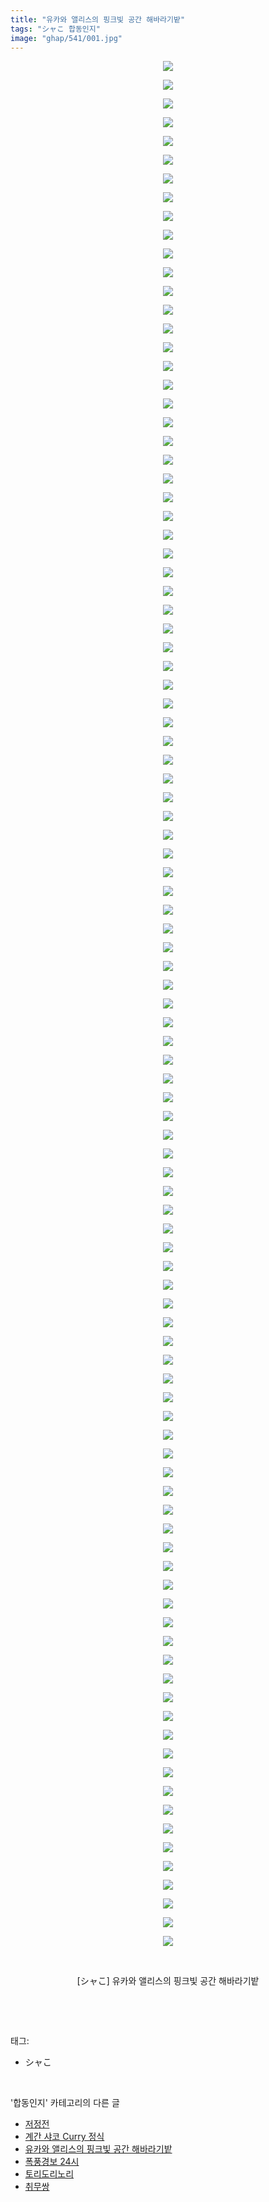 ```yaml
---
title: "유카와 앨리스의 핑크빛 공간 해바라기밭"
tags: "シャこ 합동인지"
image: "ghap/541/001.jpg"
---
```

<div class="article">
<p style="text-align: center; clear: none; float: none;"><img src="{{ site.nasurl }}/ghap/541/001.jpg"/></p>
<p style="text-align: center; clear: none; float: none;"><img src="{{ site.nasurl }}/ghap/541/002.jpg"/></p>
<p style="text-align: center; clear: none; float: none;"><img src="{{ site.nasurl }}/ghap/541/003.jpg"/></p>
<p style="text-align: center; clear: none; float: none;"><img src="{{ site.nasurl }}/ghap/541/004.jpg"/></p>
<p style="text-align: center; clear: none; float: none;"><img src="{{ site.nasurl }}/ghap/541/005.jpg"/></p>
<p style="text-align: center; clear: none; float: none;"><img src="{{ site.nasurl }}/ghap/541/006.jpg"/></p>
<p style="text-align: center; clear: none; float: none;"><img src="{{ site.nasurl }}/ghap/541/007.jpg"/></p>
<p style="text-align: center; clear: none; float: none;"><img src="{{ site.nasurl }}/ghap/541/008.jpg"/></p>
<p style="text-align: center; clear: none; float: none;"><img src="{{ site.nasurl }}/ghap/541/009.jpg"/></p>
<p style="text-align: center; clear: none; float: none;"><img src="{{ site.nasurl }}/ghap/541/010.jpg"/></p>
<p style="text-align: center; clear: none; float: none;"><img src="{{ site.nasurl }}/ghap/541/011.jpg"/></p>
<p style="text-align: center; clear: none; float: none;"><img src="{{ site.nasurl }}/ghap/541/012.jpg"/></p>
<p style="text-align: center; clear: none; float: none;"><img src="{{ site.nasurl }}/ghap/541/013.jpg"/></p>
<p style="text-align: center; clear: none; float: none;"><img src="{{ site.nasurl }}/ghap/541/014.jpg"/></p>
<p style="text-align: center; clear: none; float: none;"><img src="{{ site.nasurl }}/ghap/541/015.jpg"/></p>
<p style="text-align: center; clear: none; float: none;"><img src="{{ site.nasurl }}/ghap/541/016.jpg"/></p>
<p style="text-align: center; clear: none; float: none;"><img src="{{ site.nasurl }}/ghap/541/017.jpg"/></p>
<p style="text-align: center; clear: none; float: none;"><img src="{{ site.nasurl }}/ghap/541/018.jpg"/></p>
<p style="text-align: center; clear: none; float: none;"><img src="{{ site.nasurl }}/ghap/541/019.jpg"/></p>
<p style="text-align: center; clear: none; float: none;"><img src="{{ site.nasurl }}/ghap/541/020.jpg"/></p>
<p style="text-align: center; clear: none; float: none;"><img src="{{ site.nasurl }}/ghap/541/021.jpg"/></p>
<p style="text-align: center; clear: none; float: none;"><img src="{{ site.nasurl }}/ghap/541/022.jpg"/></p>
<p style="text-align: center; clear: none; float: none;"><img src="{{ site.nasurl }}/ghap/541/023.jpg"/></p>
<p style="text-align: center; clear: none; float: none;"><img src="{{ site.nasurl }}/ghap/541/024.jpg"/></p>
<p style="text-align: center; clear: none; float: none;"><img src="{{ site.nasurl }}/ghap/541/025.jpg"/></p>
<p style="text-align: center; clear: none; float: none;"><img src="{{ site.nasurl }}/ghap/541/026.jpg"/></p>
<p style="text-align: center; clear: none; float: none;"><img src="{{ site.nasurl }}/ghap/541/027.jpg"/></p>
<p style="text-align: center; clear: none; float: none;"><img src="{{ site.nasurl }}/ghap/541/028.jpg"/></p>
<p style="text-align: center; clear: none; float: none;"><img src="{{ site.nasurl }}/ghap/541/029.jpg"/></p>
<p style="text-align: center; clear: none; float: none;"><img src="{{ site.nasurl }}/ghap/541/030.jpg"/></p>
<p style="text-align: center; clear: none; float: none;"><img src="{{ site.nasurl }}/ghap/541/031.jpg"/></p>
<p style="text-align: center; clear: none; float: none;"><img src="{{ site.nasurl }}/ghap/541/032.jpg"/></p>
<p style="text-align: center; clear: none; float: none;"><img src="{{ site.nasurl }}/ghap/541/033.jpg"/></p>
<p style="text-align: center; clear: none; float: none;"><img src="{{ site.nasurl }}/ghap/541/034.jpg"/></p>
<p style="text-align: center; clear: none; float: none;"><img src="{{ site.nasurl }}/ghap/541/035.jpg"/></p>
<p style="text-align: center; clear: none; float: none;"><img src="{{ site.nasurl }}/ghap/541/036.jpg"/></p>
<p style="text-align: center; clear: none; float: none;"><img src="{{ site.nasurl }}/ghap/541/037.jpg"/></p>
<p style="text-align: center; clear: none; float: none;"><img src="{{ site.nasurl }}/ghap/541/038.jpg"/></p>
<p style="text-align: center; clear: none; float: none;"><img src="{{ site.nasurl }}/ghap/541/039.jpg"/></p>
<p style="text-align: center; clear: none; float: none;"><img src="{{ site.nasurl }}/ghap/541/040.jpg"/></p>
<p style="text-align: center; clear: none; float: none;"><img src="{{ site.nasurl }}/ghap/541/041.jpg"/></p>
<p style="text-align: center; clear: none; float: none;"><img src="{{ site.nasurl }}/ghap/541/042.jpg"/></p>
<p style="text-align: center; clear: none; float: none;"><img src="{{ site.nasurl }}/ghap/541/043.jpg"/></p>
<p style="text-align: center; clear: none; float: none;"><img src="{{ site.nasurl }}/ghap/541/044.jpg"/></p>
<p style="text-align: center; clear: none; float: none;"><img src="{{ site.nasurl }}/ghap/541/045.jpg"/></p>
<p style="text-align: center; clear: none; float: none;"><img src="{{ site.nasurl }}/ghap/541/046.jpg"/></p>
<p style="text-align: center; clear: none; float: none;"><img src="{{ site.nasurl }}/ghap/541/047.jpg"/></p>
<p style="text-align: center; clear: none; float: none;"><img src="{{ site.nasurl }}/ghap/541/048.jpg"/></p>
<p style="text-align: center; clear: none; float: none;"><img src="{{ site.nasurl }}/ghap/541/049.jpg"/></p>
<p style="text-align: center; clear: none; float: none;"><img src="{{ site.nasurl }}/ghap/541/050.jpg"/></p>
<p style="text-align: center; clear: none; float: none;"><img src="{{ site.nasurl }}/ghap/541/051.jpg"/></p>
<p style="text-align: center; clear: none; float: none;"><img src="{{ site.nasurl }}/ghap/541/052.jpg"/></p>
<p style="text-align: center; clear: none; float: none;"><img src="{{ site.nasurl }}/ghap/541/053.jpg"/></p>
<p style="text-align: center; clear: none; float: none;"><img src="{{ site.nasurl }}/ghap/541/054.jpg"/></p>
<p style="text-align: center; clear: none; float: none;"><img src="{{ site.nasurl }}/ghap/541/055.jpg"/></p>
<p style="text-align: center; clear: none; float: none;"><img src="{{ site.nasurl }}/ghap/541/056.jpg"/></p>
<p style="text-align: center; clear: none; float: none;"><img src="{{ site.nasurl }}/ghap/541/057.jpg"/></p>
<p style="text-align: center; clear: none; float: none;"><img src="{{ site.nasurl }}/ghap/541/058.jpg"/></p>
<p style="text-align: center; clear: none; float: none;"><img src="{{ site.nasurl }}/ghap/541/059.jpg"/></p>
<p style="text-align: center; clear: none; float: none;"><img src="{{ site.nasurl }}/ghap/541/060.jpg"/></p>
<p style="text-align: center; clear: none; float: none;"><img src="{{ site.nasurl }}/ghap/541/061.jpg"/></p>
<p style="text-align: center; clear: none; float: none;"><img src="{{ site.nasurl }}/ghap/541/062.jpg"/></p>
<p style="text-align: center; clear: none; float: none;"><img src="{{ site.nasurl }}/ghap/541/063.jpg"/></p>
<p style="text-align: center; clear: none; float: none;"><img src="{{ site.nasurl }}/ghap/541/064.jpg"/></p>
<p style="text-align: center; clear: none; float: none;"><img src="{{ site.nasurl }}/ghap/541/065.jpg"/></p>
<p style="text-align: center; clear: none; float: none;"><img src="{{ site.nasurl }}/ghap/541/066.jpg"/></p>
<p style="text-align: center; clear: none; float: none;"><img src="{{ site.nasurl }}/ghap/541/067.jpg"/></p>
<p style="text-align: center; clear: none; float: none;"><img src="{{ site.nasurl }}/ghap/541/068.jpg"/></p>
<p style="text-align: center; clear: none; float: none;"><img src="{{ site.nasurl }}/ghap/541/069.jpg"/></p>
<p style="text-align: center; clear: none; float: none;"><img src="{{ site.nasurl }}/ghap/541/070.jpg"/></p>
<p style="text-align: center; clear: none; float: none;"><img src="{{ site.nasurl }}/ghap/541/071.jpg"/></p>
<p style="text-align: center; clear: none; float: none;"><img src="{{ site.nasurl }}/ghap/541/072.jpg"/></p>
<p style="text-align: center; clear: none; float: none;"><img src="{{ site.nasurl }}/ghap/541/073.jpg"/></p>
<p style="text-align: center; clear: none; float: none;"><img src="{{ site.nasurl }}/ghap/541/074.jpg"/></p>
<p style="text-align: center; clear: none; float: none;"><img src="{{ site.nasurl }}/ghap/541/075.jpg"/></p>
<p style="text-align: center; clear: none; float: none;"><img src="{{ site.nasurl }}/ghap/541/076.jpg"/></p>
<p style="text-align: center; clear: none; float: none;"><img src="{{ site.nasurl }}/ghap/541/077.jpg"/></p>
<p style="text-align: center; clear: none; float: none;"><img src="{{ site.nasurl }}/ghap/541/078.jpg"/></p>
<p style="text-align: center; clear: none; float: none;"><img src="{{ site.nasurl }}/ghap/541/079.jpg"/></p>
<p style="text-align: center; clear: none; float: none;"><img src="{{ site.nasurl }}/ghap/541/080.jpg"/></p>
<p style="text-align: center; clear: none; float: none;"><img src="{{ site.nasurl }}/ghap/541/081.jpg"/></p>
<p style="text-align: center; clear: none; float: none;"><img src="{{ site.nasurl }}/ghap/541/082.jpg"/></p>
<p style="text-align: center; clear: none; float: none;"><img src="{{ site.nasurl }}/ghap/541/083.jpg"/></p>
<p style="text-align: center; clear: none; float: none;"><img src="{{ site.nasurl }}/ghap/541/084.jpg"/></p>
<p style="text-align: center; clear: none; float: none;"><img src="{{ site.nasurl }}/ghap/541/085.jpg"/></p>
<p style="text-align: center; clear: none; float: none;"><img src="{{ site.nasurl }}/ghap/541/086.jpg"/></p>
<p style="text-align: center; clear: none; float: none;"><img src="{{ site.nasurl }}/ghap/541/087.jpg"/></p>
<p style="text-align: center; clear: none; float: none;"><img src="{{ site.nasurl }}/ghap/541/088.jpg"/></p>
<p style="text-align: center; clear: none; float: none;"><img src="{{ site.nasurl }}/ghap/541/089.jpg"/></p>
<p style="text-align: center; clear: none; float: none;"><img src="{{ site.nasurl }}/ghap/541/090.jpg"/></p>
<p style="text-align: center; clear: none; float: none;"><img src="{{ site.nasurl }}/ghap/541/091.jpg"/></p>
<p style="text-align: center; clear: none; float: none;"><img src="{{ site.nasurl }}/ghap/541/092.jpg"/></p>
<p style="text-align: center; clear: none; float: none;"><img src="{{ site.nasurl }}/ghap/541/093.jpg"/></p>
<p style="text-align: center; clear: none; float: none;"><img src="{{ site.nasurl }}/ghap/541/094.jpg"/></p>
<p style="text-align: center; clear: none; float: none;"><img src="{{ site.nasurl }}/ghap/541/095.jpg"/></p>
<p style="text-align: center; clear: none; float: none;"><img src="{{ site.nasurl }}/ghap/541/096.jpg"/></p>
<p style="text-align: center; clear: none; float: none;"><img src="{{ site.nasurl }}/ghap/541/097.jpg"/></p>
<p style="text-align: center; clear: none; float: none;"><img src="{{ site.nasurl }}/ghap/541/098.jpg"/></p>
<p style="text-align: center; clear: none; float: none;"><img src="{{ site.nasurl }}/ghap/541/099.jpg"/></p>
<p style="text-align: center; clear: none; float: none;"><img src="{{ site.nasurl }}/ghap/541/100.jpg"/></p>
<p style="text-align: center; clear: none; float: none;"><img src="{{ site.nasurl }}/ghap/541/101.jpg"/></p>
<p style="text-align: center; clear: none; float: none;"><br/></p>
<p style="text-align: center; clear: none; float: none;">[シャこ] 유카와 앨리스의 핑크빛 공간 해바라기밭</p>
<p><br/></p>
</div><br/>
<div class="tagTrail">
<p>태그: </p>
<ul>
<li>シャこ</li>
</ul>
</div><br/>
<div class="another">
<p>'합동인지' 카테고리의 다른 글</p>
<ul>
<li><a href="/2016-06-27-ghap_590">저정전</a></li>
<li><a href="/2016-06-27-ghap_586">계간 샤코 Curry 정식</a></li>
<li><a href="/2016-06-24-ghap_541">유카와 앨리스의 핑크빛 공간 해바라기밭</a></li>
<li><a href="/2016-06-21-ghap_463">폭풍경보 24시</a></li>
<li><a href="/2016-06-21-ghap_398">토리도리노리</a></li>
<li><a href="/2016-06-20-ghap_303">취무쌍</a></li>
</ul>
</div><br/>
<div class="cb_module cb_fluid">
<div class="cb_wrt cb_profile">
</div><!-- commentList close -->
</div><br/>
